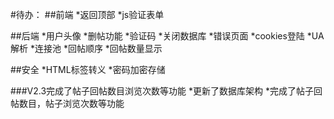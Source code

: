 #待办：
##前端
*返回顶部
*js验证表单

##后端
*用户头像
*删帖功能
*验证码
*关闭数据库
*错误页面
*cookies登陆
*UA解析
*连接池
*回帖顺序
*回帖数量显示

##安全
*HTML标签转义
*密码加密存储

###V2.3完成了帖子回帖数目浏览次数等功能
*更新了数据库架构
*完成了帖子回帖数目，帖子浏览次数等功能
